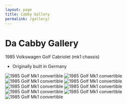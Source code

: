 ```yaml
---
layout: page
title: Cabby Gallery
permalink: /gallery/
---
```

# Da Cabby Gallery

1985 Volkswagen Golf Cabriolet (mk1 chassis)
- Originally built in Germany

![1985 Golf Mk1 convertible](/assets/img/cab.jpg)
![1985 Golf Mk1 convertible](/assets/img/cabby-gallery-3.jpg)
![1985 Golf Mk1 convertible](/assets/img/cabby-gallery-2.jpg)
![1985 Golf Mk1 convertible](/assets/img/cabby-gallery-5.jpg)
![1985 Golf Mk1 convertible](/assets/img/cabby-gallery-6.jpg)
![1985 Golf Mk1 convertible](/assets/img/cabby-gallery-7.jpg)
![1985 Golf Mk1 convertible](/assets/img/carbconversion-1.jpg)
![1985 Golf Mk1 convertible](/assets/img/cabbyinterior-1.jpg)
![1985 Golf Mk1 convertible](/assets/img/cabbyinterior-2.jpg)
